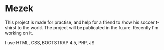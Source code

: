 # Mezek
This project is made for practise, and help for a friend to show his soccer t-shirst to the world.
The project will be publicated in the future. 
Recently I'm working on it.

I use HTML, CSS, BOOTSTRAP 4.5, PHP, JS
